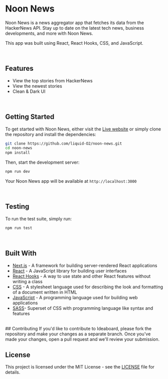 # Noon News

Noon News is a news aggregator app that fetches its data from the HackerNews API. Stay up to date on the latest tech news, business developments, and more with Noon News.

This app was built using React, React Hooks, CSS, and JavaScript.

<br> 

## Features

- View the top stories from HackerNews
- View the newest stories
- Clean & Dark UI

<br>

## Getting Started

To get started with Noon News, either visit the [Live website](https://noon-news.vercel.app/) 
or simply clone the repository and install the dependencies:

```bash
git clone https://github.com/liquid-O2/noon-news.git
cd noon-news
npm install
```

Then, start the development server:
```bash
npm run dev
```

Your Noon News app will be available at `http://localhost:3000`

<br>

## Testing
To run the test suite, simply run:
```bash
npm run test
```

<br>

## Built With

- [Next.js](https://nextjs.org/) - A framework for building server-rendered React applications
- [React](https://reactjs.org/) - A JavaScript library for building user interfaces
- [React Hooks](https://reactjs.org/docs/hooks-intro.html) - A way to use state and other React features without writing a class
- [CSS](https://developer.mozilla.org/en-US/docs/Web/CSS) - A stylesheet language used for describing the look and formatting of a document written in HTML
- [JavaScript](https://developer.mozilla.org/en-US/docs/Web/JavaScript) - A programming language used for building web applications
- [SASS](https://sass-lang.com/)- Superset of CSS with programming language like syntax and features

<br>
## Contributing
If you'd like to contribute to Ideaboard, please fork the repository and make your changes as a separate branch. Once you've made your changes, open a pull request and we'll review your submission.

## License
This project is licensed under the MIT License - see the [LICENSE]() file for details.
